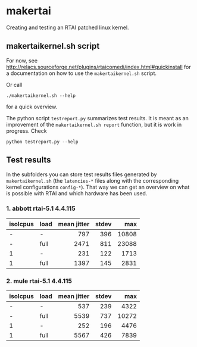 # makertai
Creating and testing an RTAI patched linux kernel.

## makertaikernel.sh script

For now, see 
http://relacs.sourceforge.net/plugins/rtaicomedi/index.html#quickinstall
for a documentation on how to use the `makertaikernel.sh` script.

Or call
```
./makertaikernel.sh --help
```
for a quick overview.

The python script `testreport.py` summarizes test results. It is meant
as an improvement of the `makertaikernel.sh report` function, but it
is work in progress. Check
```
python testreport.py --help
```

## Test results

In the subfolders you can store test results files generated by
`makertaikernel.sh` (the `latencies-*` files along with the
corresponding kernel configurations `config-*`). That way we can get
an overview on what is possible with RTAI and which hardware has been
used.

### 1. abbott rtai-5.1 4.4.115

| isolcpus | load | mean jitter | stdev   | max     |
|----------|------|------------:|--------:|--------:|
|  -       | -    |         797 |     396 |   10808 |
|  -       | full |        2471 |     811 |   23088 |
|  1       | -    |         231 |     122 |    1713 |
|  1       | full |        1397 |     145 |    2831 |


### 2. mule rtai-5.1 4.4.115

| isolcpus | load | mean jitter | stdev   | max     |
|----------|------|------------:|--------:|--------:|
|  -       | -    |         537 |     239 |    4322 |
|  -       | full |        5539 |     737 |   10272 |
|  1       | -    |         252 |     196 |    4476 |
|  1       | full |        5567 |     426 |    7839 |
